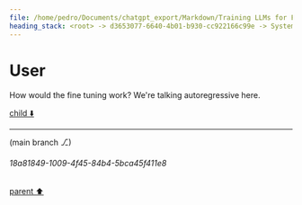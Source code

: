 ```yaml
---
file: /home/pedro/Documents/chatgpt_export/Markdown/Training LLMs for FIM.md
heading_stack: <root> -> d3653077-6640-4b01-b930-cc922166c99e -> System -> 42013fd0-4021-45b5-a02e-4bbeeeb173ab -> System -> aaa298f3-a860-4d8c-9fe0-73b1a02d2c0f -> User -> ccf9ba9f-5d24-494c-97d3-9b4b0f0fa00e -> Assistant -> aaa21265-6d8b-4384-8c19-d32ac8c59430 -> User
---
```

# User

How would the fine tuning work? We're talking autoregressive here.

[child ⬇️](#18a81849-1009-4f45-84b4-5bca45f411e8)

---

(main branch ⎇)
###### 18a81849-1009-4f45-84b4-5bca45f411e8
[parent ⬆️](#aaa21265-6d8b-4384-8c19-d32ac8c59430)
